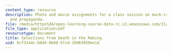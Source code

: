 ```yaml
---
content_type: resource
description: Photo and movie assignments for a class session on muck-raking, advocacy,
  and propaganda.
file: /media/https%3A/open-learning-course-data-rc.s3.amazonaws.com/21a-348-photography-and-truth-spring-2008/bcf32a4cb8d486485fcd19d63650ee1d_MIT21A_348S08_death.pdf
file_type: application/pdf
resourcetype: Document
title: Selections from Death in the Making.
uid: bcf32a4c-b8d4-8648-5fcd-19d63650ee1d
---
```

